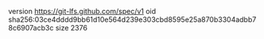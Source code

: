 version https://git-lfs.github.com/spec/v1
oid sha256:03ce4dddd9bb61d10e564d239e303cbd8595e25a870b3304adbb78c6907acb3c
size 2376
